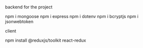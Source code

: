 
backend for the project

npm i mongoose
npm i express
npm i dotenv
npm i bcryptjs
npm i jsonwebtoken


client

npm install @reduxjs/toolkit react-redux
